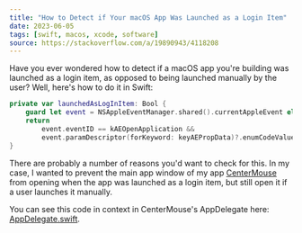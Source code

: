 ```yaml
---
title: "How to Detect if Your macOS App Was Launched as a Login Item"
date: 2023-06-05
tags: [swift, macos, xcode, software]
source: https://stackoverflow.com/a/19890943/4118208
---
```


Have you ever wondered how to detect if a macOS app you're building was launched as a login item, as opposed to being launched manually by the user? Well, here's how to do it in Swift:

```swift
private var launchedAsLogInItem: Bool {
	guard let event = NSAppleEventManager.shared().currentAppleEvent else { return false }
	return
		event.eventID == kAEOpenApplication &&
		event.paramDescriptor(forKeyword: keyAEPropData)?.enumCodeValue == keyAELaunchedAsLogInItem
}
```

There are probably a number of reasons you'd want to check for this. In my case, I wanted to prevent the main app window of my app [CenterMouse](https://hisaac.net/centermouse/) from opening when the app was launched as a login item, but still open it if a user launches it manually.

You can see this code in context in CenterMouse's AppDelegate here: [AppDelegate.swift](https://github.com/hisaac/CenterMouse/blob/main/CenterMouse/Sources/AppDelegate.swift).
